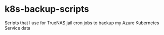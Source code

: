 # k8s-backup-scripts
Scripts that I use for TrueNAS jail cron jobs to backup my Azure Kubernetes Service data
